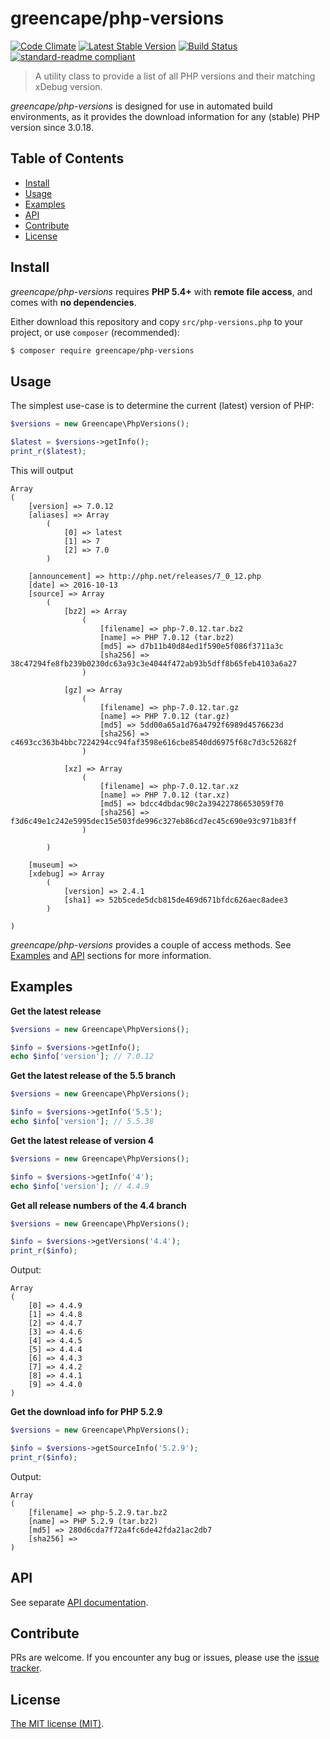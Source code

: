 # greencape/php-versions

[![Code Climate](https://codeclimate.com/github/GreenCape/php-versions/badges/gpa.svg)](https://codeclimate.com/github/GreenCape/php-versions)
[![Latest Stable Version](https://poser.pugx.org/greencape/php-versions/v/stable.png)](https://packagist.org/packages/greencape/php-versions)
[![Build Status](https://api.travis-ci.org/GreenCape/php-versions.svg?branch=master)](https://travis-ci.org/greencape/php-versions)
[![standard-readme compliant](https://img.shields.io/badge/standard--readme-OK-green.svg?style=flat-square)](https://github.com/RichardLitt/standard-readme)

> A utility class to provide a list of all PHP versions and their matching xDebug version.

*greencape/php-versions* is designed for use in automated build environments, as it provides the download information for any (stable) PHP version since 3.0.18. 

## Table of Contents

- [Install](#install)
- [Usage](#usage)
- [Examples](#examples)
- [API](#api)
- [Contribute](#contribute)
- [License](#license)

## Install

*greencape/php-versions* requires **PHP 5.4+** with **remote file access**, and comes with **no dependencies**.

Either download this repository and copy `src/php-versions.php` to your project, or use `composer` (recommended):

```bash
$ composer require greencape/php-versions
```

## Usage

The simplest use-case is to determine the current (latest) version of PHP:

```php
$versions = new Greencape\PhpVersions();

$latest = $versions->getInfo();
print_r($latest);
```

This will output

```
Array
(
    [version] => 7.0.12
    [aliases] => Array
        (
            [0] => latest
            [1] => 7
            [2] => 7.0
        )

    [announcement] => http://php.net/releases/7_0_12.php
    [date] => 2016-10-13
    [source] => Array
        (
            [bz2] => Array
                (
                    [filename] => php-7.0.12.tar.bz2
                    [name] => PHP 7.0.12 (tar.bz2)
                    [md5] => d7b11b40d84ed1f590e5f086f3711a3c
                    [sha256] => 38c47294fe8fb239b0230dc63a93c3e4044f472ab93b5dff8b65feb4103a6a27
                )

            [gz] => Array
                (
                    [filename] => php-7.0.12.tar.gz
                    [name] => PHP 7.0.12 (tar.gz)
                    [md5] => 5dd00a65a1d76a4792f6989d4576623d
                    [sha256] => c4693cc363b4bbc7224294cc94faf3598e616cbe8540dd6975f68c7d3c52682f
                )

            [xz] => Array
                (
                    [filename] => php-7.0.12.tar.xz
                    [name] => PHP 7.0.12 (tar.xz)
                    [md5] => bdcc4dbdac90c2a39422786653059f70
                    [sha256] => f3d6c49e1c242e5995dec15e503fde996c327eb86cd7ec45c690e93c971b83ff
                )

        )

    [museum] => 
    [xdebug] => Array
        (
            [version] => 2.4.1
            [sha1] => 52b5cede5dcb815de469d671bfdc626aec8adee3
        )

)
```

*greencape/php-versions* provides a couple of access methods. See [Examples](#examples) and [API](#api) sections for more information.

## Examples

**Get the latest release**

```php
$versions = new Greencape\PhpVersions();

$info = $versions->getInfo();
echo $info['version']; // 7.0.12
```

**Get the latest release of the 5.5 branch**

```php
$versions = new Greencape\PhpVersions();

$info = $versions->getInfo('5.5');
echo $info['version']; // 5.5.38
```

**Get the latest release of version 4**

```php
$versions = new Greencape\PhpVersions();

$info = $versions->getInfo('4');
echo $info['version']; // 4.4.9
```

**Get all release numbers of the 4.4 branch**

```php
$versions = new Greencape\PhpVersions();

$info = $versions->getVersions('4.4');
print_r($info);
```

Output:

```
Array
(
    [0] => 4.4.9
    [1] => 4.4.8
    [2] => 4.4.7
    [3] => 4.4.6
    [4] => 4.4.5
    [5] => 4.4.4
    [6] => 4.4.3
    [7] => 4.4.2
    [8] => 4.4.1
    [9] => 4.4.0
)
```

**Get the download info for PHP 5.2.9**

```php
$versions = new Greencape\PhpVersions();

$info = $versions->getSourceInfo('5.2.9');
print_r($info);
```

Output:

```
Array
(
    [filename] => php-5.2.9.tar.bz2
    [name] => PHP 5.2.9 (tar.bz2)
    [md5] => 280d6cda7f72a4fc6de42fda21ac2db7
    [sha256] => 
)
```

## API

See separate [API documentation](docs/API.md).

## Contribute

PRs are welcome.
If you encounter any bug or issues, please use the [issue tracker]().

## License

[The MIT license (MIT)](LICENSE.md).
